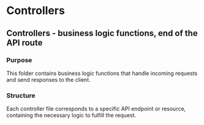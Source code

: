 # Controllers

## Controllers - business logic functions, end of the API route

### Purpose

This folder contains business logic functions that handle incoming requests and send responses to the client.

### Structure

Each controller file corresponds to a specific API endpoint or resource, containing the necessary logic to fulfill the request.
